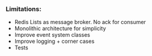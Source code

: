 ### Limitations:
* Redis Lists as message broker. No ack for consumer
* Monolithic architecture for simplicity
* Improve event system classes
* Improve logging + corner cases
* Tests
